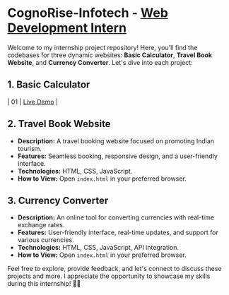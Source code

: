 
# CognoRise-Infotech - <ins>Web Development Intern</ins>

Welcome to my internship project repository! Here, you'll find the codebases for three dynamic websites: **Basic Calculator**, **Travel Book Website**, and **Currency Converter**. Let's dive into each project:

## 1. Basic Calculator
| 01  | [Live Demo](https://he-is-talha.github.io/html-css-javascript-calculator/01-Basic-calculator/) |

## 2. Travel Book Website
- **Description:** A travel booking website focused on promoting Indian tourism.
- **Features:** Seamless booking, responsive design, and a user-friendly interface.
- **Technologies:** HTML, CSS, JavaScript.
- **How to View:** Open `index.html` in your preferred browser.

## 3. Currency Converter
- **Description:** An online tool for converting currencies with real-time exchange rates.
- **Features:** User-friendly interface, real-time updates, and support for various currencies.
- **Technologies:** HTML, CSS, JavaScript, API integration.
- **How to View:** Open `index.html` in your preferred browser.

Feel free to explore, provide feedback, and let's connect to discuss these projects and more. I appreciate the opportunity to showcase my skills during this internship! 🚀🌐

